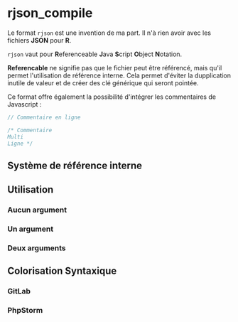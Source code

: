 # rjson_compile

Le format ``rjson`` est une invention de ma part. Il n'à rien avoir avec les fichiers **JSON** pour **R**. 

``rjson`` vaut pour **R**eferenceable **J**ava **S**cript **O**bject **N**otation.

**Referencable** ne signifie pas que le fichier peut être référencé, mais qu'il permet l'utilisation de référence interne. Cela permet d'éviter la dupplication inutile de valeur et de créer des clé générique qui seront pointée.

Ce format offre également la possibilité d'intégrer les commentaires de Javascript :

```javascript
// Commentaire en ligne

/* Commentaire
Multi
Ligne */
```


## Système de référence interne


## Utilisation

### Aucun argument

### Un argument

### Deux arguments



## Colorisation Syntaxique

### GitLab


### PhpStorm
